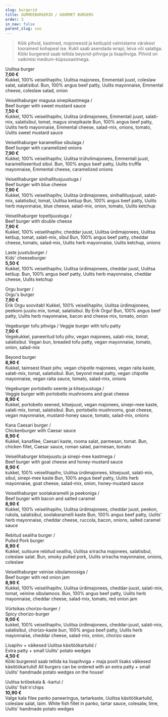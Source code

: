 ```yaml
---
slug: burgerid
title: GURMEEBURGERID / GOURMET BURGERS
order: 3
in_nav: false
parent_slug: soo
---
```


<div class="ellipsis"></div>

> Kõik pihvid, kastmed, majoneesid ja ketšupid valmistame värskest toorainest kohapeal ise. Kukli saab asendada wrapi, leiva või salatiga. Kõiki burgereid saab tellida beyond-pihviga ja lisapihviga. Pihvid on vaikimisi medium-küpsusastmega.

Uulitsa burger  
**7,00 €**  
<span class="koostis">Kukkel, 100% veiselihapihv, Uulitsa majonees, Emmentali juust, coleslaw salat, salatisibul. Bun, 100% angus beef patty, Uulits mayonnaise, Emmental cheese, coleslaw salad, onion</span>

Veiselihaburger magusa sinepikastmega /  
Beef burger with sweet mustard sauce  
**7,50 €**  
<span class="koostis">Kukkel, 100% veiselihapihv, Uulitsa ürdimajonees, Emmentali juust, salati-mix, salatisibul, tomat, magus sinepikaste Bun, 100% angus beef patty, Uulits herb mayonnaise, Emmental cheese, salad-mix, onions, tomato, Uulits sweet mustard sauce</span>

Veiselihaburger karamellise sibulaga /  
Beef burger with caramelized onions  
**7,90 €**  
<span class="koostis">Kukkel, 100% veiselihapihv, Uulitsa trühvlimajonees, Emmentali juust, karamelliseeritud sibul. Bun, 100% angus beef patty, Uulits truffle mayonnaise, Emmental cheese, caramelized onions</span>

Veiselihaburger sinihallitusjuustuga /  
Beef burger with blue cheese  
**7,90 €**  
<span class="koostis">Kukkel, 100% veiselihapihv, Uulitsa ürdimajonees, sinihallitusjuust, salati-mix, salatisibul, tomat, Uulitsa ketšup Bun, 100% angus beef patty, Uulits herb mayonnaise, blue cheese, salad-mix, onion, tomato, Uulits ketchup</span>

Veiselihaburger topeltjuustuga /  
Beef burger with double cheese  
**7,90 €**  
<span class="koostis">Kukkel, 100% veiselihapihv, cheddar juust, Uulitsa ürdimajonees, Uulitsa ketšup, tomat, salati-mix, sibul Bun, 100% angus beef patty, cheddar cheese, tomato, salad-mix, Uulits herb mayonnaise, Uulits ketchup, onions</span>

Laste juustuburger /  
Kids' cheeseburger  
**5,50 €**  
<span class="koostis">Kukkel, 100% veiselihapihv, Uulitsa ürdimajonees, cheddar juust, Uulitsa ketšup. Bun, 100% angus beef patty, Uulits herb mayonnaise, cheddar cheese, Uulits ketchup</span>

<span class="special"></span>
Orgu burger /  
Orgu's burger  
**7,90 €**  
<span class="koostis">Erik Orgu soovitab! Kukkel, 100% veiselihapihv, Uulitsa ürdimajonees, peekoni-juustu mix, tomat, salatisibul. By Erik Orgu! Bun, 100% angus beef patty, Uulits herb mayonnaise, bacon and cheese mix, tomato, onion</span>

Vegeburger tofu pihviga /
Veggie burger with tofu patty  
**7,90 €**  
<span class="koostis">Vegekukkel, paneeritud tofu pihv, vegan majonees, salati-mix, tomat, salatisibul. Vegan bun, breaded tofu patty, vegan mayonnaise, tomato, onion, salad-mix</span>
<span class="vege"></span><span class="vegan"></span>

Beyond burger  
**8,90 €**  
<span class="koostis">Kukkel, taimsest lihast pihv, vegan chipotle majonees, vegan raita kaste, salati-mix, tomat, salatisibul. Bun, beyond meat patty, vegan chipotle mayonnaise, vegan raita sauce, tomato, salad-mix, onions</span>
<span class="vege"></span><span class="vegan"></span>

Vegeburger portobello seente ja kitsejuustuga /  
Veggie burger with portobello mushrooms and goat cheese  
**8,90 €**  
<span class="koostis">Kukkel, portobello seened, kitsejuust, vegan majonees, sinepi-mee kaste, salati-mix, tomat, salatisibul. Bun, portobello mushrooms, goat cheese, vegan mayonnaise, mustard-honey sauce, tomato, salad-mix, onions</span>
<span class="vege"></span>

Kana Caesari burger /  
Chickenburger with Caesar sauce  
**8,90 €**  
<span class="koostis">Kukkel, kanafilee, Caesari kaste, rooma salat, parmesan, tomat. Bun, chicken fillet, Caesar sauce, roman salad, parmesan, tomato</span>

<span class="special"></span>
Veiselihaburger kitsejuustu ja sinepi-mee kastmega /  
Beef burger with goat cheese and honey-mustard sauce  
**8,90 €**  
<span class="koostis">kukkel, 100% veiselihapihv, Uulitsa ürdimajonees, kitsejuust, salati-mix, sibul, sinepi-mee kaste Bun, 100% angus beef patty, Uulits herb mayonnaise, goat cheese, salad-mix, onion, honey-mustard sauce</span>

Veiselihaburger soolakaramelli ja peekoniga /  
Beef burger with bacon and salted caramel  
**8,90 €**  
<span class="koostis">Kukkel, 100% veiselihapihv, Uulitsa ürdimajonees, cheddar juust, peekon, rukola, salatisibul, soolakaramelli kaste Bun, 100% angus beef patty, Uulits' herb mayonnaise, cheddar cheese, ruccola, bacon, onions, salted caramel sauce</span>

Rebitud sealiha burger /  
Pulled Pork burger  
**8,90 €**  
<span class="koostis">Kukkel, suitsune rebitud sealiha, Uulitsa sriracha majonees, salatisibul, coleslaw salat. Bun, smoky pulled pork, Uulits sriracha mayonnaise, onions, coleslaw</span>

<span class="special"></span>
Veiselihaburger veinise sibulamoosiga /  
Beef burger with red onion jam  
**8,90 €**  
<span class="koostis">Kukkel, 100% veiselihapihv, Uulitsa ürdimajonees, cheddar-juust, salati-mix, tomat, veinine sibulamoos. Bun, 100% angus beef patty, Uulits herb mayonnaise, cheddar cheese, salad-mix, tomato, red onion jam</span>

<span class="special"></span>
<span class="spicy"></span>
Vürtsikas chorizo-burger /  
Spicy chorizo-burger  
**9,00 €**  
<span class="koostis">kukkel, 100% veiselihapihv, Uulitsa ürdimajonees, cheddar-juust, salati-mix, salatisibul, chorizo-kaste bun, 100% angus beef patty, Uulits herb mayonnaise, cheddar cheese, salad-mix, onion, chorizo sauce</span>

<span class="special"></span>
Lisapihv + väikesed Uulitsa käsitöökartulid /  
Extra patty + small Uulits' potato wedges  
**4,50 €**  
<span class="koostis">Kõiki burgereid saab tellida ka lisapihviga + maja poolt lisaks väikesed käsitöökartulid! All burgers can be ordered with an extra patty + small Uulits' handmade potato wedges on the house!</span>

<span class="special"></span>
Uulitsa krõbekala & -kartul /  
Uulits' fish'n'chips  
**10,90 €**  
<span class="koostis">Valge kala filee panko paneeringus, tartarkaste, Uulitsa käsitöökartulid, coleslaw salat, laim. White fish fillet in panko, tartar sauce, colesalw, lime, Uulits' handmade potato wedges</span>

